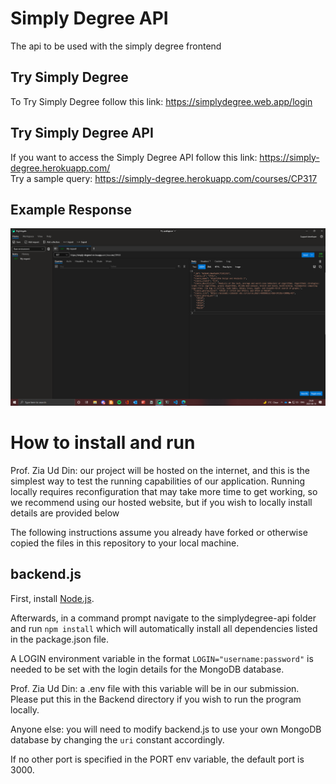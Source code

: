 # Simply Degree API
The api to be used with the simply degree frontend  

## Try Simply Degree
To Try Simply Degree follow this link: https://simplydegree.web.app/login  

## Try Simply Degree API
If you want to access the Simply Degree API follow this link: https://simply-degree.herokuapp.com/  
Try a sample query: https://simply-degree.herokuapp.com/courses/CP317  

## Example Response
![Screenshot in Nightingale REST Client](/Screenshot.png)
  
# How to install and run
Prof. Zia Ud Din: our project will be hosted on the internet, and this is the simplest way to test the running capabilities of our application. Running locally requires reconfiguration that may take more time to get working, so we recommend using our hosted website, but if you wish to locally install details are provided below

The following instructions assume you already have forked or otherwise copied the files in this repository to your local machine.
## backend.js
First, install [Node.js](https://nodejs.org/en/).

Afterwards, in a command prompt navigate to the simplydegree-api folder and run `npm install` which will automatically install all dependencies listed in the package.json file.

A LOGIN environment variable in the format `LOGIN="username:password"` is needed to be set with the login details for the MongoDB database.

Prof. Zia Ud Din: a .env file with this variable will be in our submission. Please put this in the Backend directory if you wish to run the program locally.

Anyone else: you will need to modify backend.js to use your own MongoDB database by changing the `uri` constant accordingly.

If no other port is specified in the PORT env variable, the default port is 3000.
